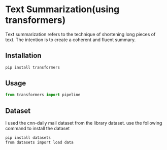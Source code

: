 # Text Summarization(using transformers)

Text summarization refers to the technique of shortening long pieces of text. The intention is to create a coherent and fluent summary.

## Installation



```bash
pip install transformers
```

## Usage

```python
from transformers import pipeline
```

## Dataset
I used the 
cnn-daily mail dataset from the library dataset. use the following command to install the dataset

```bash
pip install datasets
from datasets import load data
```

